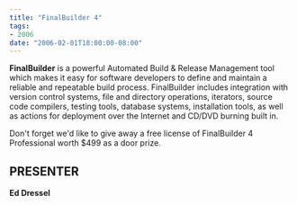 ```yaml
---
title: "FinalBuilder 4"
tags:
- 2006
date: "2006-02-01T18:00:00-08:00"
---
```


**FinalBuilder** is a powerful Automated Build & Release Management tool which makes it easy for software developers to define and maintain a reliable and repeatable build process. FinalBuilder includes integration with version control systems, file and directory operations, iterators, source code compilers, testing tools, database systems, installation tools, as well as actions for deployment over the Internet and CD/DVD burning built in.

Don't forget we'd like to give away a free license of FinalBuilder 4 Professional worth $499 as a door prize.

## PRESENTER ##

**Ed Dressel**
